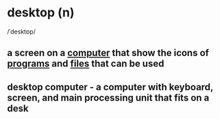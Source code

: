 # desktop (n)

/ˈdesktɒp/

## a screen on a [computer](computer-n.md#an-electronic-machine-that-can-store-organize-and-find-information-do-processes-with-numbers-and-other-data-and-control-other-machines) that show the icons of [programs](program-n.md#a-set-of-instructions-in-code-that-controls-the-operations-or-functions-of-a-computer) and [files](file-n.md#a-collection-of-information-stored-together-in-a-computer-under-a-particular-name) that can be used

## desktop computer - a computer with keyboard, screen, and main processing unit that fits on a desk